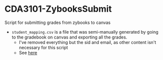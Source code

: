 # CDA3101-ZybooksSubmit
Script for submitting grades from zybooks to canvas

- `student_mapping.csv` is a file that was semi-manually generated by going to the gradebook on canvas and exporting all the grades.
	- I've removed everything but the sid and email, as other content isn't necessary for this script
	- See [here](https://support.canvas.fsu.edu/kb/article/1524-how-can-i-easily-get-a-list-of-my-students-email-addresses-in-canvas/)

